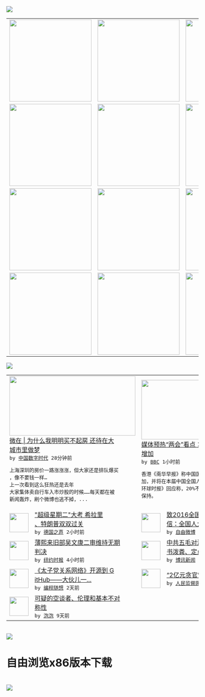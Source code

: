 

<a href="https://github.com/greatfire/z/raw/master/FreeBrowser.apk"><img src="https://raw.githubusercontent.com/greatfire/wiki/master/x/header.png" /></a><table><tr><td width="262" align="center" valign="center"><a href="https://github.com/greatfire/wiki/wiki/nyt" title="纽约时报中文网 国际纵览"><img src="https://raw.githubusercontent.com/greatfire/wiki/master/x/nyt_flag.png" width="215"/></a></td><td width="262" align="center" valign="center"><a href="https://github.com/greatfire/wiki/wiki/dw" title=""><img src="https://raw.githubusercontent.com/greatfire/wiki/master/x/dw_flag.png" width="215"/></a></td><td width="262" align="center" valign="center"><a href="https://github.com/greatfire/wiki/wiki/rmjd" title=""><img src="https://raw.githubusercontent.com/greatfire/wiki/master/x/rmjd_flag.png" width="215"/></a></td></tr><tr><td width="262" align="center" valign="center"><a href="https://github.com/paopaonetizen/website" title="泡泡 - 未经审查的互联网信息"><img src="https://raw.githubusercontent.com/greatfire/wiki/master/x/pp_flag.png" width="215"/></a></td><td width="262" align="center" valign="center"><a href="https://github.com/getlantern/mirror" title="以及自由微博和GreatFire.org官方中文论坛"><img src="https://raw.githubusercontent.com/greatfire/wiki/master/x/lantern_flag.png" width="215"/></a></td><td width="262" align="center" valign="center"><a href="https://github.com/cdtmirrors/m/" title=""><img src="https://raw.githubusercontent.com/greatfire/wiki/master/x/cdt_flag.png" width="215"/></a></td></tr><tr><td width="262" align="center" valign="center"><a href="https://github.com/program-think/blog" title="编程随想的博客"><img src="https://raw.githubusercontent.com/greatfire/wiki/master/x/pt_flag.png" width="215"/></a></td><td width="262" align="center" valign="center"><a href="https://github.com/greatfire/wiki/wiki/bbc" title=""><img src="https://raw.githubusercontent.com/greatfire/wiki/master/x/bbc_flag.png" width="215"/></a></td><td width="262" align="center" valign="center"><a href="https://github.com/freeweibo/s" title="自由微博 - 匿名和不受屏蔽的新浪微博搜索"><img src="https://raw.githubusercontent.com/greatfire/wiki/master/x/fw_flag.png" width="215"/></a></td></tr><tr><td width="262" align="center" valign="center"><a href="https://github.com/greatfire/wiki/wiki/google" title=""><img src="https://raw.githubusercontent.com/greatfire/wiki/master/x/google_flag.png" width="215"/></a></td><td width="262" align="center" valign="center"><a href="https://github.com/bxnews/boxun" title=""><img src="https://raw.githubusercontent.com/greatfire/wiki/master/x/bx_flag.png" width="215"/></a></td><td width="262" align="center" valign="center"><a href="https://github.com/greatfire/wiki/wiki/open-source" title="欢迎访问GreatFire.org开发者项目网站"><img src="https://raw.githubusercontent.com/greatfire/wiki/master/x/open-source_flag.png" width="215"/></a></td></tr></table><img src="https://raw.githubusercontent.com/greatfire/wiki/master/x/newsfeed text.png" /><table cols="4"><tr><td colspan="2" width="380"><a href="http://feedproxy.google.com/~r/chinadigitaltimes/IyPt/~3/ueWHFZayhpg/"><img src="https://raw.githubusercontent.com/greatfire/wiki/master/x/cdt_logo_b.png" width="330" height="156"/></a></br><a href="http://feedproxy.google.com/~r/chinadigitaltimes/IyPt/~3/ueWHFZayhpg/">微在 | 为什么我明明买不起房 还待在大<br/>城市里做梦</a></br><kbd> by <a href="http://chinadigitaltimes.net/chinese/">中国数字时代</a> 28分钟前 </kbd></br><pre>上海深圳的房价一路涨涨涨，但大家还是排队爆买<br/>，像不要钱一样… 上一次看到这么狂热还是去年<br/>大家集体卖自行车入市炒股的时候……每天都在被<br/>新闻轰炸，刷个微博也逃不掉，...</pre></td><td colspan="2" width="380"><a href="http://www.bbc.com/zhongwen/simp/china/2016/03/160302_china_defense_budget"><img src="http://a.files.bbci.co.uk/worldservice/live/assets/images/2015/09/07/150907101821_cn_beijing_military_parade_sept03_armoured_vehicle_144x81_gettyimages_nocredit.jpg" width="330" height="156"/></a></br><a href="http://www.bbc.com/zhongwen/simp/china/2016/03/160302_china_defense_budget">媒体预热“两会”看点：中国国防军费将大幅<br/>增加</a></br><kbd> by <a href="http://www.bbc.co.uk/zhongwen/simp">BBC</a> 1小时前 </kbd></br><pre>香港《南华早报》称中国国防预算或将有20%增<br/>加，并将在本届中国全国人大会议上宣布。中共《<br/>环球时报》回应称，20%不敢奢望，但两位数要<br/>保持。</pre></td></tr><tr><td><img src="http://www.dw.com/image/0,,19086372_302,00.jpg" width="50" height="50"/></td><td width="280"><a href="http://dw.com/p/1I5H0?maca=chi-GK-text-greatfire-all-chinese-15625-xml-mrss">"超级星期二"大考  希拉里<br/>、特朗普双双过关</a></br><kbd> by <a href="http://dw.de">德国之声</a> 2小时前 </kbd></td><td><img src="http://ww1.sinaimg.cn/large/72276697jw1f1ihz9ccmlj20c86g91kx.jpg" width="50" height="50"/></td><td width="280"><a href="https://freeweibo.com/weibo/3948586259346028">致2016全国“两会”的公开<br/>信：全国人大代表、政协...</a></br><kbd> by <a href="https://freeweibo.com/">自由微博</a> 3小时前 </kbd></td></tr><tr><td><img src="http://static01.nyt.com/images/2016/03/02/world/02china-web1/02china-web1-articleLarge.jpg" width="50" height="50"/></td><td width="280"><a href="https://d3qlz4p8smvoli.cloudfront.net/china/20160302/c02china/">薄熙来旧部吴文康二审维持无期<br/>判决</a></br><kbd> by <a href="http://m.cn.nytimes.com/">纽约时报</a> 4小时前 </kbd></td><td><img src="http://upload.bx.tl/news/temp14/201603011817301.png" width="50" height="50"/></td><td width="280"><a href="http://www.boxun.com/news/gb/pubvp/2016/03/201603020933.shtml">中共五毛对海外民运新玩法：出<br/>书泼粪、定点斩首请看博...</a></br><kbd> by <a href="http://www.boxun.com">博讯新闻</a> 9小时前 </kbd></td></tr><tr><td><img src="https://raw.githubusercontent.com/greatfire/wiki/master/x/pt_logo.png" width="50" height="50"/></td><td width="280"><a href="http://feedproxy.google.com/~r/programthink/~3/yJpdxJyRuKo/Zhao-at-GitHub.html">《太子党关系网络》开源到 G<br/>itHub——大伙儿一...</a></br><kbd> by <a href="http://program-think.blogspot.com">编程随想</a> 2天前 </kbd></td><td><img src="http://www.rmjdw.com/uploads/allimg/160223/10101CB7-0.jpg" width="50" height="50"/></td><td width="280"><a href="http://www.rmjdw.com//fanfuqianshao/20160223/15516.html">“2亿元贪官”开罚单不手软 </a></br><kbd> by <a href="http://www.rmjdw.com/">人民监督网</a> 8天前 </kbd></td></tr><tr><td><img src="https://raw.githubusercontent.com/greatfire/wiki/master/x/pp_logo.png" width="50" height="50"/></td><td width="280"><a href="https://pao-pao.net/article/675">可疑的空谈者、伦理和基本不对<br/>称性</a></br><kbd> by <a href="https://pao-pao.net">泡泡</a> 9天前 </kbd></td></table></br><a href="https://github.com/greatfire/z/raw/master/FreeBrowser.apk"><img src="https://raw.githubusercontent.com/greatfire/wiki/master/x/download app.png" /></a><h1>自由浏览x86版本下载<h1><a href="https://github.com/greatfire/z/raw/master/FreeBrowser-x86.apk"><img src="https://raw.githubusercontent.com/greatfire/images/master/fb86.qr.png" /></a>